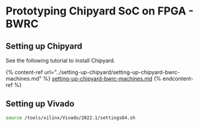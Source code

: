 # Prototyping Chipyard SoC on FPGA - BWRC

## Setting up Chipyard

See the following tutorial to install Chipyard.

{% content-ref url="../setting-up-chipyard/setting-up-chipyard-bwrc-machines.md" %}
[setting-up-chipyard-bwrc-machines.md](../setting-up-chipyard/setting-up-chipyard-bwrc-machines.md)
{% endcontent-ref %}



## Setting up Vivado

```bash
source /tools/xilinx/Vivado/2022.1/settings64.sh
```

##
